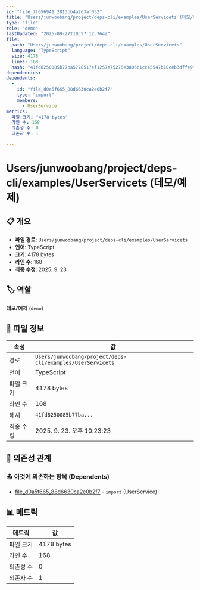 ```yaml
---
id: "file_7f656941_2813bb4a2d3af032"
title: "Users/junwoobang/project/deps-cli/examples/UserServicets (데모/예제)"
type: "file"
role: "demo"
lastUpdated: "2025-09-27T10:57:12.764Z"
file:
  path: "Users/junwoobang/project/deps-cli/examples/UserServicets"
  language: "TypeScript"
  size: 4178
  lines: 168
  hash: "41fd8250085b77ba5778517ef1257e75276e3806c1cce5547b10ceb3dffe9fa3"
dependencies:
dependents:
  -
    id: "file_d0a5f665_88d6630ca2e0b2f7"
    type: "import"
    members:
      - UserService
metrics:
  파일 크기: "4178 bytes"
  라인 수: 168
  의존성 수: 0
  의존자 수: 1

---
```


# Users/junwoobang/project/deps-cli/examples/UserServicets (데모/예제)

## 📋 개요

- **파일 경로**: `Users/junwoobang/project/deps-cli/examples/UserServicets`
- **언어**: TypeScript
- **크기**: 4178 bytes
- **라인 수**: 168
- **최종 수정**: 2025. 9. 23.

## 🏷️ 역할

**데모/예제** (`demo`)

## 📄 파일 정보

| 속성 | 값 |
|------|----|
| 경로 | `Users/junwoobang/project/deps-cli/examples/UserServicets` |
| 언어 | TypeScript |
| 파일 크기 | 4178 bytes |
| 라인 수 | 168 |
| 해시 | `41fd8250085b77ba...` |
| 최종 수정 | 2025. 9. 23. 오후 10:23:23 |

## 🔗 의존성 관계

### 📤 이것에 의존하는 항목 (Dependents)

- [file_d0a5f665_88d6630ca2e0b2f7](file_d0a5f665_88d6630ca2e0b2f7.md) - `import` (UserService)

## 📊 메트릭

| 메트릭 | 값 |
|--------|----|
| 파일 크기 | 4178 bytes |
| 라인 수 | 168 |
| 의존성 수 | 0 |
| 의존자 수 | 1 |

